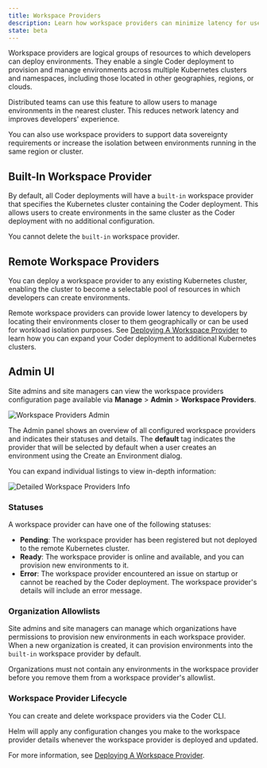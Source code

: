 ```yaml
---
title: Workspace Providers
description: Learn how workspace providers can minimize latency for users.
state: beta
---
```


Workspace providers are logical groups of resources to which developers can
deploy environments. They enable a single Coder deployment to provision and manage
environments across multiple Kubernetes clusters and namespaces, including those
located in other geographies, regions, or clouds.

Distributed teams can use this feature to allow users to manage environments in
the nearest cluster. This reduces network latency and improves
developers' experience.

You can also use workspace providers to support data sovereignty requirements or
increase the isolation between environments running in the same region or cluster.

## Built-In Workspace Provider

By default, all Coder deployments will have a `built-in` workspace provider that
specifies the Kubernetes cluster containing the Coder deployment. This allows
users to create environments in the same cluster as the Coder deployment with no
additional configuration.

You cannot delete the `built-in` workspace provider.

## Remote Workspace Providers

You can deploy a workspace provider to any existing Kubernetes cluster, enabling
the cluster to become a selectable pool of resources in which developers can
create environments.

Remote workspace providers can provide lower latency to developers by locating
their environments closer to them geographically or can be used for workload
isolation purposes. See [Deploying A Workspace
Provider](deployment.md) to learn how you can
expand your Coder deployment to additional Kubernetes clusters.

## Admin UI

Site admins and site managers can view the workspace providers configuration page
available via **Manage** > **Admin** > **Workspace Providers**.

![Workspace Providers Admin](../../assets/workspace-providers-admin.png)

The Admin panel shows an overview of all configured workspace providers and
indicates their statuses and details. The **default** tag indicates the provider
that will be selected by default when a user creates an environment using the
Create an Environment dialog.

You can expand individual listings to view in-depth information:

![Detailed Workspace Providers
Info](../../assets/workspace-providers-detail.png)

### Statuses

A workspace provider can have one of the following statuses:

- **Pending**: The workspace provider has been registered but not deployed to
  the remote Kubernetes cluster.
- **Ready**: The workspace provider is online and available, and you can
  provision new environments to it.
- **Error**: The workspace provider encountered an issue on startup or cannot be
  reached by the Coder deployment. The workspace provider's details will include
  an error message.

### Organization Allowlists

Site admins and site managers can manage which organizations have permissions to
provision new environments in each workspace provider. When a new organization is
created, it can provision environments into the `built-in` workspace provider by
default.

Organizations must not contain any environments in the workspace provider before
you remove them from a workspace provider's allowlist.

### Workspace Provider Lifecycle

You can create and delete workspace providers via the Coder CLI.

Helm will apply any configuration changes you make to the workspace provider
details whenever the workspace provider is deployed and updated.

For more information, see [Deploying A Workspace
Provider](deployment.md).
